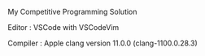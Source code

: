 My Competitive Programming Solution

Editor : VSCode with VSCodeVim

Compiler : Apple clang version 11.0.0 (clang-1100.0.28.3)

